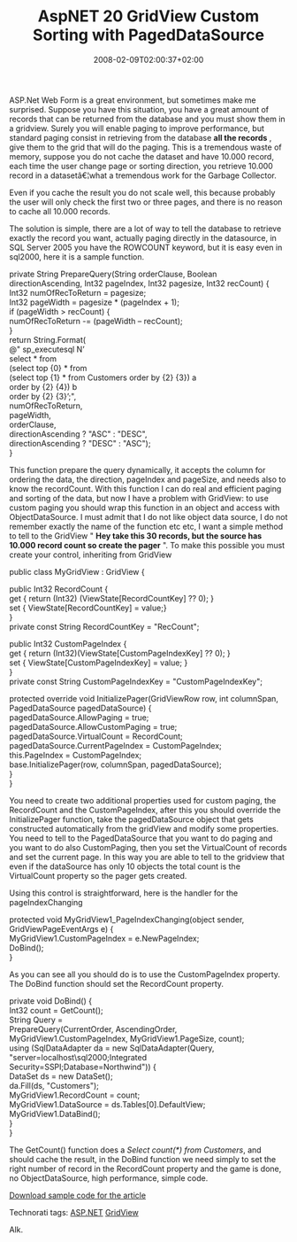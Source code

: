 ﻿---
title: "AspNET 20 GridView Custom Sorting with PagedDataSource"
description: ""
date: 2008-02-09T02:00:37+02:00
draft: false
tags: [ASPNET]
categories: [ASPNET]
---
ASP.Net Web Form is a great environment, but sometimes make me surprised. Suppose you have this situation, you have a great amount of records that can be returned from the database and you must show them in a gridview. Surely you will enable paging to improve performance, but standard paging consist in retrieving from the database  **all the records** , give them to the grid that will do the paging. This is a tremendous waste of memory, suppose you do not cache the dataset and have 10.000 record, each time the user change page or sorting direction, you retrieve 10.000 record in a datasetâ€¦what a tremendous work for the Garbage Collector.

Even if you cache the result you do not scale well, this because probably the user will only check the first two or three pages, and there is no reason to cache all 10.000 records.

The solution is simple, there are a lot of way to tell the database to retrieve exactly the record you want, actually paging directly in the datasource, in SQL Server 2005 you have the ROWCOUNT keyword, but it is easy even in sql2000, here it is a sample function.

private String PrepareQuery(String orderClause, Boolean directionAscending, Int32 pageIndex, Int32 pagesize, Int32 recCount) {         
Int32 numOfRecToReturn = pagesize;         
Int32 pageWidth = pagesize \* (pageIndex + 1);         
if (pageWidth &gt; recCount) {         
numOfRecToReturn -= (pageWidth – recCount);          
}          
return String.Format(         
@" sp\_executesql N’  
select \* from  
(select top {0} \* from   
(select top {1} \* from Customers order by {2} {3}) a  
order by {2} {4}) b  
order by {2} {3}’;",         
numOfRecToReturn,          
pageWidth,          
orderClause,          
directionAscending ? "ASC" : "DESC",         
directionAscending ? "DESC" : "ASC");         
}

This function prepare the query dynamically, it accepts the column for ordering the data, the direction, pageIndex and pageSize, and needs also to know the recordCount. With this function I can do real and efficient paging and sorting of the data, but now I have a problem with GridView: to use custom paging you should wrap this function in an object and access with ObjectDataSource. I must admit that I do not like object data source, I do not remember exactly the name of the function etc etc, I want a simple method to tell to the GridView " **Hey take this 30 records, but the source has 10.000 record count so create the pager** ". To make this possible you must create your control, inheriting from GridView

public class MyGridView : GridView {

public Int32 RecordCount {         
get { return (Int32) (ViewState[RecordCountKey] ?? 0); }         
set { ViewState[RecordCountKey] = value;}         
}          
private const String RecordCountKey = "RecCount";

public Int32 CustomPageIndex {         
get { return (Int32)(ViewState[CustomPageIndexKey] ?? 0); }         
set { ViewState[CustomPageIndexKey] = value; }         
}          
private const String CustomPageIndexKey = "CustomPageIndexKey";

protected override void InitializePager(GridViewRow row, int columnSpan, PagedDataSource pagedDataSource) {         
pagedDataSource.AllowPaging = true;         
pagedDataSource.AllowCustomPaging = true;         
pagedDataSource.VirtualCount = RecordCount;          
pagedDataSource.CurrentPageIndex = CustomPageIndex;          
this.PageIndex = CustomPageIndex;          
base.InitializePager(row, columnSpan, pagedDataSource);         
}          
}

You need to create two additional properties used for custom paging, the RecordCount and the CustomPageIndex, after this you should override the InitializePager function, take the pagedDataSource object that gets constructed automatically from the gridView and modify some properties. You need to tell to the PagedDataSource that you want to do paging and you want to do also CustomPaging, then you set the VirtualCount of records and set the current page. In this way you are able to tell to the gridview that even if the dataSource has only 10 objects the total count is the VirtualCount property so the pager gets created.

Using this control is straightforward, here is the handler for the pageIndexChanging

protected void MyGridView1\_PageIndexChanging(object sender, GridViewPageEventArgs e) {         
MyGridView1.CustomPageIndex = e.NewPageIndex;          
DoBind();          
}

As you can see all you should do is to use the CustomPageIndex property. The DoBind function should set the RecordCount property.

private void DoBind() {         
Int32 count = GetCount();         
String Query =         
PrepareQuery(CurrentOrder, AscendingOrder, MyGridView1.CustomPageIndex, MyGridView1.PageSize, count);          
using (SqlDataAdapter da = new SqlDataAdapter(Query,          
"server=localhost\\sql2000;Integrated Security=SSPI;Database=Northwind")) {         
DataSet ds = new DataSet();         
da.Fill(ds, "Customers");         
MyGridView1.RecordCount = count;          
MyGridView1.DataSource = ds.Tables[0].DefaultView;          
MyGridView1.DataBind();          
}          
}

The GetCount() function does a *Select count(\*) from Customers*, and should cache the result, in the DoBind function we need simply to set the right number of record in the RecordCount property and the game is done, no ObjectDataSource, high performance, simple code.

[Download sample code for the article](http://www.nablasoft.com/Alkampfer/wp-content/uploads/2008/02/custompaging.zip "Example")

Technorati tags: [ASP.NET](http://technorati.com/tag/ASP.NET) [GridView](http://technorati.com/tag/GridView)

Alk.
